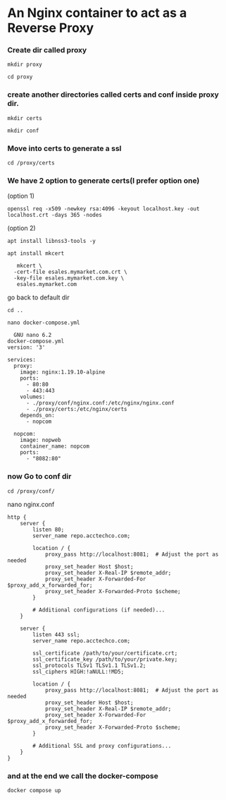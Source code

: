 # An Nginx container to act as a Reverse Proxy
### Create dir called proxy
```
mkdir proxy
```
```
cd proxy
```
### create another directories called certs and conf inside proxy dir.
```
mkdir certs
```
```
mkdir conf
```
### Move into certs to generate a ssl
```
cd /proxy/certs
```
### We have 2 option to generate certs(I prefer option one)
(option 1)
```
openssl req -x509 -newkey rsa:4096 -keyout localhost.key -out localhost.crt -days 365 -nodes
```
(option 2)
```
apt install libnss3-tools -y
```
```
apt install mkcert
```
```
   mkcert \
  -cert-file esales.mymarket.com.crt \
  -key-file esales.mymarket.com.key \
   esales.mymarket.com
```
go back to default dir
```
cd ..
```
```
nano docker-compose.yml 
```
```
  GNU nano 6.2                                                                                                  docker-compose.yml
version: '3'

services:
  proxy:
    image: nginx:1.19.10-alpine
    ports:
      - 80:80
      - 443:443
    volumes:
      - ./proxy/conf/nginx.conf:/etc/nginx/nginx.conf
      - ./proxy/certs:/etc/nginx/certs
    depends_on:
      - nopcom

  nopcom:
    image: nopweb
    container_name: nopcom
    ports:
      - "8082:80"
```
### now Go to conf dir
```
cd /proxy/conf/
```
nano nginx.conf
```
http {
    server {
        listen 80;
        server_name repo.acctechco.com;

        location / {
            proxy_pass http://localhost:8081;  # Adjust the port as needed
            proxy_set_header Host $host;
            proxy_set_header X-Real-IP $remote_addr;
            proxy_set_header X-Forwarded-For $proxy_add_x_forwarded_for;
            proxy_set_header X-Forwarded-Proto $scheme;
        }

        # Additional configurations (if needed)...
    }

    server {
        listen 443 ssl;
        server_name repo.acctechco.com;

        ssl_certificate /path/to/your/certificate.crt;
        ssl_certificate_key /path/to/your/private.key;
        ssl_protocols TLSv1 TLSv1.1 TLSv1.2;
        ssl_ciphers HIGH:!aNULL:!MD5;

        location / {
            proxy_pass http://localhost:8081;  # Adjust the port as needed
            proxy_set_header Host $host;
            proxy_set_header X-Real-IP $remote_addr;
            proxy_set_header X-Forwarded-For $proxy_add_x_forwarded_for;
            proxy_set_header X-Forwarded-Proto $scheme;
        }

        # Additional SSL and proxy configurations...
    }
}
```
### and at the end we call the docker-compose
```
docker compose up
```
